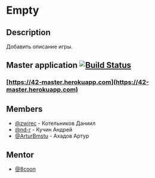 # Empty

## Description
Добавить описание игры.

## Master application [![Build Status](https://travis-ci.org/frontend-park-mail-ru/2017_2_42.svg?branch=master)](https://travis-ci.org/frontend-park-mail-ru/2017_2_42)
### [https://42-master.herokuapp.com](https://42-master.herokuapp.com)


## Members
* [@zwirec](https://github.com/zwirec) - Котельников Даниил
* [@nd-r](https://github.com/nd-r) - Кучин Андрей
* [@ArturBmstu](https://github.com/ArturBmstu) - Ахадов Артур

## Mentor

* [@8coon](https://github.com/8coon)
